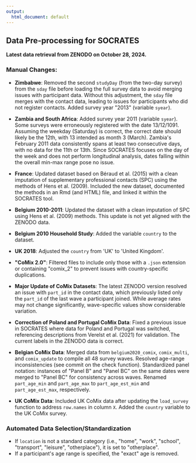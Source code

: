 ```yaml
---
output:
  html_document: default
---
```


## Data Pre-processing for SOCRATES

**Latest data retrieval from ZENODO on October 28, 2024.**

### Manual Changes:

- **Zimbabwe**: Removed the second `studyDay` (from the two-day survey) from the `sday` file before loading the full survey data to avoid merging issues with participant data. Without this adjustment, the `sday` file merges with the contact data, leading to issues for participants who did not register contacts. Added survey year "2013" (variable `syear`).

- **Zambia and South Africa**: Added survey year 2011 (variable `syear`). Some surveys were erroneously registered with the date 13/12/1091. Assuming the weekday (Saturday) is correct, the correct date should likely be the 12th, with 13 intended as month 3 (March). Zambia's February 2011 data consistently spans at least two consecutive days, with no data for the 11th or 13th. Since SOCRATES focuses on the day of the week and does not perform longitudinal analysis, dates falling within the overall min-max range pose no issue.

- **France**: Updated dataset based on Béraud et al. (2015) with a clean imputation of supplementary professional contacts (SPC) using the methods of Hens et al. (2009). Included the new dataset, documented the methods in an Rmd (and HTML) file, and linked it within the SOCRATES tool.

- **Belgium 2010-2011**: Updated the dataset with a clean imputation of SPC using Hens et al. (2009) methods. This update is not yet aligned with the ZENODO data.

- **Belgium 2010 Household Study**: Added the variable `country` to the dataset.

- **UK 2018**: Adjusted the `country` from 'UK' to 'United Kingdom'.

- **"CoMix 2.0"**: Filtered files to include only those with a `.json` extension or containing "comix_2" to prevent issues with country-specific duplications.

- **Major Update of CoMix Datasets**: The latest ZENODO version resolved an issue with `part_id` in the contact data, which previously listed only the `part_id` of the last wave a participant joined. While average rates may not change significantly, wave-specific values show considerable variation.

- **Correction of Poland and Portugal CoMix Data**: Fixed a previous issue in SOCRATES where data for Poland and Portugal was switched, referencing descriptions from Verelst et al. (2021) for validation. The current labels in the ZENODO data is correct.

- **Belgian CoMix Data**: Merged data from `belgium2020_comix`, `comix_multi`, and `comix_update` to compile all 48 survey waves. Resolved age-range inconsistencies (see commit on the check function). Standardized panel notation: instances of "Panel B" and "Panel BC" on the same dates were merged to "Panel BC" for consistency across waves. Renamed `part_age_min` and `part_age_max` to `part_age_est_min` and `part_age_est_max`, respectively.

- **UK CoMix Data**: Included UK CoMix data after updating the `load_survey` function to address `row.names` in column `X`. Added the `country` variable to the UK CoMix survey.

### Automated Data Selection/Standardization
- If `location` is not a standard category (i.e., "home", "work", "school", "transport", "leisure", "otherplace"), it is set to "otherplace".
- If a participant's age range is specified, the "exact" age is removed.


